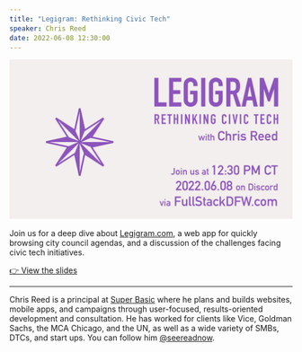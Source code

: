 ```yaml
---
title: "Legigram: Rethinking Civic Tech"
speaker: Chris Reed
date: 2022-06-08 12:30:00
---
```


![banner](/20220608.jpg)


Join us for a deep dive about [Legigram.com](https://legigram.com), a web app for quickly browsing city council agendas, and a discussion of the challenges facing civic tech initiatives.

[👉 View the slides](https://seereadcode.github.io/legigram-deck/)

---

Chris Reed is a principal at [Super Basic](https://superbasic.xyz) where he plans and builds websites, mobile apps, and campaigns through user-focused, results-oriented development and consultation. He has worked for clients like Vice, Goldman Sachs, the MCA Chicago, and the UN, as well as a wide variety of SMBs, DTCs, and start ups. You can follow him [@seereadnow](https://twitter.com/seereadnow).
